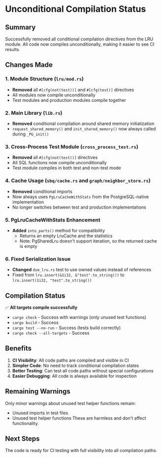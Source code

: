 # Unconditional Compilation Status

## Summary
Successfully removed all conditional compilation directives from the LRU module. All code now compiles unconditionally, making it easier to see CI results.

## Changes Made

### 1. Module Structure (`lru/mod.rs`)
- **Removed** all `#[cfg(not(test))]` and `#[cfg(test)]` directives
- All modules now compile unconditionally
- Test modules and production modules compile together

### 2. Main Library (`lib.rs`)
- **Removed** conditional compilation around shared memory initialization
- `request_shared_memory()` and `init_shared_memory()` now always called during `_PG_init()`

### 3. Cross-Process Test Module (`cross_process_test.rs`)
- **Removed** all `#[cfg(not(test))]` directives
- All SQL functions now compile unconditionally
- Test module compiles in both test and non-test mode

### 4. Cache Usage (`sbq/cache.rs` and `graph/neighbor_store.rs`)
- **Removed** conditional imports
- Now always uses `PgLruCacheWithStats` from the PostgreSQL-native implementation
- No longer switches between test and production implementations

### 5. PgLruCacheWithStats Enhancement
- **Added** `into_parts()` method for compatibility
  - Returns an empty LruCache and the statistics
  - Note: PgSharedLru doesn't support iteration, so the returned cache is empty

### 6. Fixed Serialization Issue
- **Changed** `dsm_lru.rs` test to use owned values instead of references
- Fixed from `lru.insert(&1i32, &"test".to_string())` to `lru.insert(1i32, "test".to_string())`

## Compilation Status
✅ **All targets compile successfully**
- `cargo check` - Success with warnings (only unused test functions)
- `cargo build` - Success
- `cargo test --no-run` - Success (tests build correctly)
- `cargo check --all-targets` - Success

## Benefits
1. **CI Visibility**: All code paths are compiled and visible in CI
2. **Simpler Code**: No need to track conditional compilation states
3. **Better Testing**: Can test all code paths without special configurations
4. **Easier Debugging**: All code is always available for inspection

## Remaining Warnings
Only minor warnings about unused test helper functions remain:
- Unused imports in test files
- Unused test helper functions
These are harmless and don't affect functionality.

## Next Steps
The code is ready for CI testing with full visibility into all compilation paths.